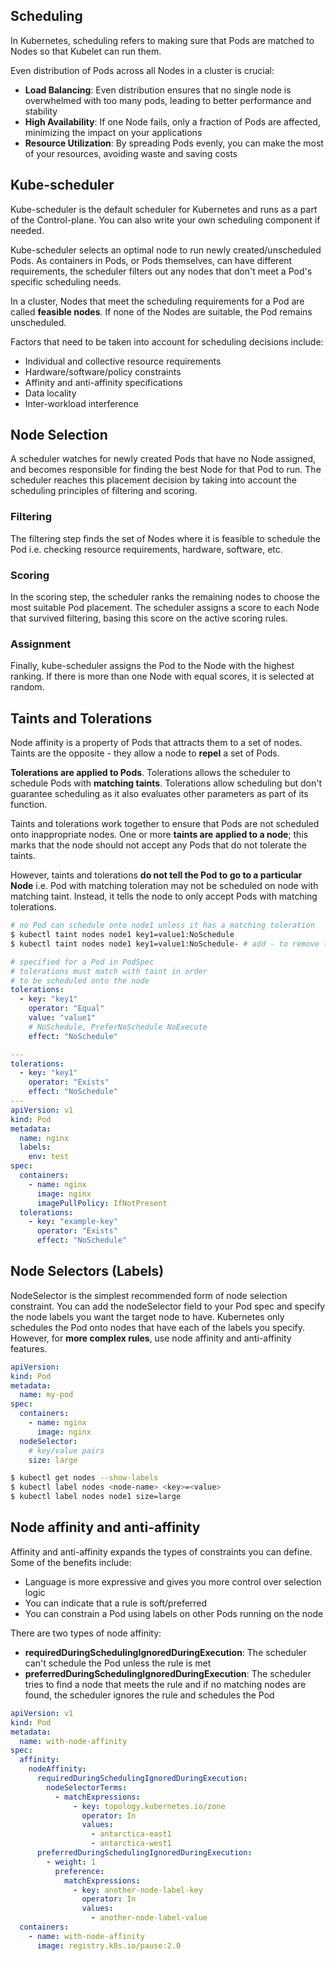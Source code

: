 ## Scheduling

In Kubernetes, scheduling refers to making sure that Pods are matched to Nodes so that Kubelet can run them.

Even distribution of Pods across all Nodes in a cluster is crucial:

- **Load Balancing**: Even distribution ensures that no single node is overwhelmed with too many pods, leading to better performance and stability
- **High Availability**: If one Node fails, only a fraction of Pods are affected, minimizing the impact on your applications
- **Resource Utilization**: By spreading Pods evenly, you can make the most of your resources, avoiding waste and saving costs

## Kube-scheduler

Kube-scheduler is the default scheduler for Kubernetes and runs as a part of the Control-plane. You can also write your own scheduling component if needed.

Kube-scheduler selects an optimal node to run newly created/unscheduled Pods. As containers in Pods, or Pods themselves, can have different requirements, the scheduler filters out any nodes that don't meet a Pod's specific scheduling needs.

In a cluster, Nodes that meet the scheduling requirements for a Pod are called **feasible nodes**. If none of the Nodes are suitable, the Pod remains unscheduled.

Factors that need to be taken into account for scheduling decisions include:

- Individual and collective resource requirements
- Hardware/software/policy constraints
- Affinity and anti-affinity specifications
- Data locality
- Inter-workload interference

## Node Selection

A scheduler watches for newly created Pods that have no Node assigned, and becomes responsible for finding the best Node for that Pod to run. The scheduler reaches this placement decision by taking into account the scheduling principles of filtering and scoring.

### Filtering

The filtering step finds the set of Nodes where it is feasible to schedule the Pod i.e. checking resource requirements, hardware, software, etc.

### Scoring

In the scoring step, the scheduler ranks the remaining nodes to choose the most suitable Pod placement. The scheduler assigns a score to each Node that survived filtering, basing this score on the active scoring rules.

### Assignment

Finally, kube-scheduler assigns the Pod to the Node with the highest ranking. If there is more than one Node with equal scores, it is selected at random.

## Taints and Tolerations

Node affinity is a property of Pods that attracts them to a set of nodes. Taints are the opposite - they allow a node to **repel** a set of Pods.

**Tolerations are applied to Pods**. Tolerations allows the scheduler to schedule Pods with **matching taints**. Tolerations allow scheduling but don't guarantee scheduling as it also evaluates other parameters as part of its function.

Taints and tolerations work together to ensure that Pods are not scheduled onto inappropriate nodes. One or more **taints are applied to a node**; this marks that the node should not accept any Pods that do not tolerate the taints.

However, taints and tolerations **do not tell the Pod to go to a particular Node** i.e. Pod with matching toleration may not be scheduled on node with matching taint. Instead, it tells the node to only accept Pods with matching tolerations.

```sh
# no Pod can schedule onto node1 unless it has a matching toleration
$ kubectl taint nodes node1 key1=value1:NoSchedule
$ kubectl taint nodes node1 key1=value1:NoSchedule- # add - to remove taint
```

```yaml
# specified for a Pod in PodSpec
# tolerations must match with taint in order
# to be scheduled onto the node
tolerations:
  - key: "key1"
    operator: "Equal"
    value: "value1"
    # NoSchedule, PreferNoSchedule NoExecute
    effect: "NoSchedule"

---
tolerations:
  - key: "key1"
    operator: "Exists"
    effect: "NoSchedule"
---
apiVersion: v1
kind: Pod
metadata:
  name: nginx
  labels:
    env: test
spec:
  containers:
    - name: nginx
      image: nginx
      imagePullPolicy: IfNotPresent
  tolerations:
    - key: "example-key"
      operator: "Exists"
      effect: "NoSchedule"
```

## Node Selectors (Labels)

NodeSelector is the simplest recommended form of node selection constraint. You can add the nodeSelector field to your Pod spec and specify the node labels you want the target node to have. Kubernetes only schedules the Pod onto nodes that have each of the labels you specify. However, for **more complex rules**, use node affinity and anti-affinity features.

```yaml
apiVersion:
kind: Pod
metadata:
  name: my-pod
spec:
  containers:
    - name: nginx
      image: nginx
  nodeSelector:
    # key/value pairs
    size: large
```

```sh
$ kubectl get nodes --show-labels
$ kubectl label nodes <node-name> <key>=<value>
$ kubectl label nodes node1 size=large
```

## Node affinity and anti-affinity

Affinity and anti-affinity expands the types of constraints you can define. Some of the benefits include:

- Language is more expressive and gives you more control over selection logic
- You can indicate that a rule is soft/preferred
- You can constrain a Pod using labels on other Pods running on the node

There are two types of node affinity:

- **requiredDuringSchedulingIgnoredDuringExecution**: The scheduler can't schedule the Pod unless the rule is met
- **preferredDuringSchedulingIgnoredDuringExecution**: The scheduler tries to find a node that meets the rule and if no matching nodes are found, the scheduler ignores the rule and schedules the Pod

```yaml
apiVersion: v1
kind: Pod
metadata:
  name: with-node-affinity
spec:
  affinity:
    nodeAffinity:
      requiredDuringSchedulingIgnoredDuringExecution:
        nodeSelectorTerms:
          - matchExpressions:
              - key: topology.kubernetes.io/zone
                operator: In
                values:
                  - antarctica-east1
                  - antarctica-west1
      preferredDuringSchedulingIgnoredDuringExecution:
        - weight: 1
          preference:
            matchExpressions:
              - key: another-node-label-key
                operator: In
                values:
                  - another-node-label-value
  containers:
    - name: with-node-affinity
      image: registry.k8s.io/pause:2.0
```
